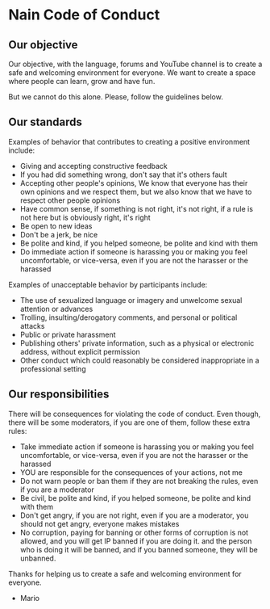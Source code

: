 # Nain Code of Conduct

## Our objective
Our objective, with the language, forums and YouTube channel is to create a safe and welcoming environment for everyone.
We want to create a space where people can learn, grow and have fun.

But we cannot do this alone.
Please, follow the guidelines below.

## Our standards

Examples of behavior that contributes to creating a positive environment include:

- Giving and accepting constructive feedback
- If you had did something wrong, don't say that it's others fault
- Accepting other people's opinions, We know that everyone has their own opinions and we respect them, but we also know that we have to respect other people opinions
- Have common sense, if something is not right, it's not right, if a rule is not here but is obviously right, it's right
- Be open to new ideas
- Don't be a jerk, be nice
- Be polite and kind, if you helped someone, be polite and kind with them
- Do immediate action if someone is harassing you or making you feel uncomfortable, or vice-versa, even if you are not the harasser or the harassed

Examples of unacceptable behavior by participants include:

- The use of sexualized language or imagery and unwelcome sexual attention or advances
- Trolling, insulting/derogatory comments, and personal or political attacks
- Public or private harassment
- Publishing others' private information, such as a physical or electronic address, without explicit permission
- Other conduct which could reasonably be considered inappropriate in a professional setting

## Our responsibilities

There will be consequences for violating the code of conduct.
Even though, there will be some moderators, if you are one of them, follow these extra rules:

- Take immediate action if someone is harassing you or making you feel uncomfortable, or vice-versa, even if you are not the harasser or the harassed
- YOU are responsible for the consequences of your actions, not me
- Do not warn people or ban them if they are not breaking the rules, even if you are a moderator
- Be civil, be polite and kind, if you helped someone, be polite and kind with them
- Don't get angry, if you are not right, even if you are a moderator, you should not get angry, everyone makes mistakes
- No corruption, paying for banning or other forms of corruption is not allowed, and you will get IP banned if you are doing it. and the person who is doing it will be banned, and if you banned someone, they will be unbanned.

Thanks for helping us to create a safe and welcoming environment for everyone.
- Mario